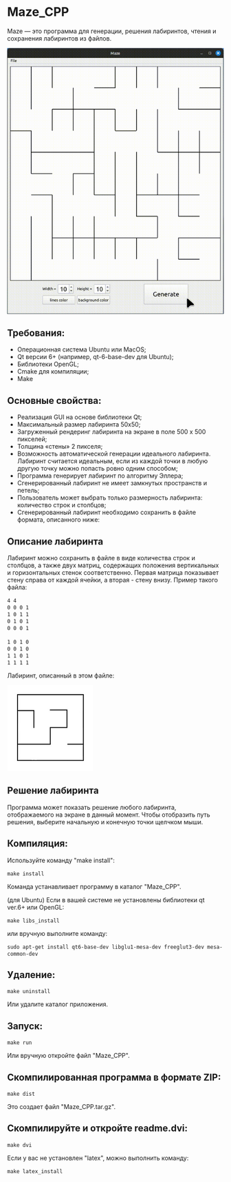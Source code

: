 # Maze_CPP

Maze — это программа для генерации, решения лабиринтов, чтения и сохранения лабиринтов из файлов.

![](https://github.com/Apsaraconda/Maze_CPP/blob/main/assets/preview.gif)

## Требования:
- Операционная система Ubuntu или MacOS;
- Qt версии 6+ (например, qt-6-base-dev для Ubuntu);
- Библиотеки OpenGL;
- Cmake для компиляции;
- Make

## Основные свойства:
- Реализация GUI на основе библиотеки Qt;
- Максимальный размер лабиринта 50x50;
- Загруженный рендеринг лабиринта на экране в поле 500 x 500 пикселей;
- Толщина «стены» 2 пикселя;
- Возможность автоматической генерации идеального лабиринта. Лабиринт считается идеальным, если из каждой точки в любую другую точку можно попасть ровно одним способом;
- Программа генерирует лабиринт по алгоритму Эллера;
- Сгенерированный лабиринт не имеет замкнутых пространств и петель;
- Пользователь может выбрать только размерность лабиринта: количество строк и столбцов;
- Сгенерированный лабиринт необходимо сохранить в файле формата, описанного ниже:

## Описание лабиринта
Лабиринт можно сохранить в файле в виде количества строк и столбцов, а также двух матриц, содержащих положения вертикальных и горизонтальных стенок соответственно.
Первая матрица показывает стену справа от каждой ячейки, а вторая - стену внизу.
Пример такого файла:
```
4 4
0 0 0 1
1 0 1 1
0 1 0 1
0 0 0 1

1 0 1 0
0 0 1 0
1 1 0 1
1 1 1 1
```
Лабиринт, описанный в этом файле:

![alt-текст](https://github.com/Apsaraconda/Maze_CPP/raw/main/assets/maze4.jpg "Пример лабиринта")

## Решение лабиринта
Программа может показать решение любого лабиринта, отображаемого на экране в данный момент. Чтобы отобразить путь решения, выберите начальную и конечную точки щелчком мыши.

## Компиляция:

Используйте команду "make install":
```
make install
```
Команда устанавливает программу в каталог "Maze_CPP".

(для Ubuntu) Если в вашей системе не установлены библиотеки qt ver.6+ или OpenGL:
```
make libs_install
```
или вручную выполните команду:
```
sudo apt-get install qt6-base-dev libglu1-mesa-dev freeglut3-dev mesa-common-dev
```
## Удаление:
```
make uninstall
```
Или удалите каталог приложения.

## Запуск:
```
make run
```
Или вручную откройте файл "Maze_CPP".

## Скомпилированная программа в формате ZIP:
```
make dist
```
Это создает файл "Maze_CPP.tar.gz".

## Скомпилируйте и откройте readme.dvi:
```
make dvi
```
Если у вас не установлен "latex", можно выполнить команду:
```
make latex_install
```